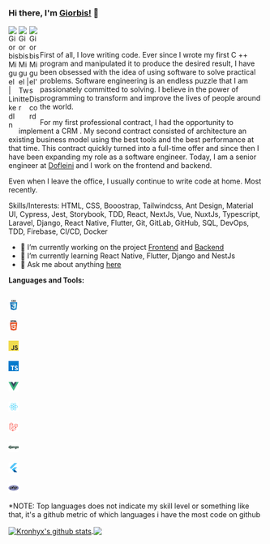 ### Hi there, I'm [Giorbis!](https://clever-saha-b473a2.netlify.app/) 👋

<a href="https://www.linkedin.com/in/giorbis-miguel-lori%C3%A9-montalvo-82446853">
  <img align="left" alt="Giorbis Miguel | LinkedIn" width="20px" src="https://www.flaticon.com/svg/static/icons/svg/174/174857.svg" />
</a>
<a href="https://twitter.com/giorbismiguel">
  <img align="left" alt="Giorbis Miguel | Twitter" width="21px" src="https://www.flaticon.com/svg/static/icons/svg/124/124021.svg" />
</a>
<a href="https://www.facebook.com/giorbis">
  <img align="left" alt="Giorbis Miguel's Discord" width="21px" src="https://www.flaticon.com/svg/static/icons/svg/733/733547.svg" />
</a>

<br />
<br />

First of all, I love writing code. Ever since I wrote my first C ++ program and manipulated it to produce the desired result, I have been obsessed with the idea of ​​using software to solve practical problems. Software engineering is an endless puzzle that I am passionately committed to solving. I believe in the power of programming to transform and improve the lives of people around the world.

For my first professional contract, I had the opportunity to implement a CRM . My second contract consisted of architecture an existing business model using the best tools and the best performance at that time. This contract quickly turned into a full-time offer and since then I have been expanding my role as a software engineer. Today, I am a senior engineer at [Dofleini](https://www.linkedin.com/company/dofleini/mycompany/) and I work on the frontend and backend.

Even when I leave the office, I usually continue to write code at home. Most recently.

Skills/Interests: HTML, CSS, Booostrap, Tailwindcss, Ant Design, Material UI, Cypress, Jest, Storybook, TDD, React, NextJs, Vue, NuxtJs, Typescript, Laravel, Django, React Native, Flutter, Git, GitLab, GitHub, SQL, DevOps, TDD, Firebase, CI/CD, Docker

- 🔭 I’m currently working on the project [Frontend](https://github.com/RoqLogic/mc-ui) and [Backend](https://github.com/RoqLogic/mc-core)
- 🌱 I’m currently learning React Native, Flutter, Django and NestJs
- 💬 Ask me about anything [here](https://github.com/giorbismiguel/giorbismiguel/issues)

**Languages and Tools:**

<code>
<img height="20" src="https://raw.githubusercontent.com/github/explore/80688e429a7d4ef2fca1e82350fe8e3517d3494d/topics/css/css.png">
</code>
<code>
<img height="20" src="https://raw.githubusercontent.com/github/explore/80688e429a7d4ef2fca1e82350fe8e3517d3494d/topics/html/html.png">
</code>
<code>
<img height="20" src="https://raw.githubusercontent.com/github/explore/80688e429a7d4ef2fca1e82350fe8e3517d3494d/topics/javascript/javascript.png">
</code>
<code>
<img height="20" src="https://raw.githubusercontent.com/github/explore/80688e429a7d4ef2fca1e82350fe8e3517d3494d/topics/typescript/typescript.png">
</code>
<code>
<img height="20" src="https://raw.githubusercontent.com/github/explore/80688e429a7d4ef2fca1e82350fe8e3517d3494d/topics/vue/vue.png">
</code>
<code>
<img height="20" src="https://raw.githubusercontent.com/github/explore/80688e429a7d4ef2fca1e82350fe8e3517d3494d/topics/react/react.png">
</code>
<code>
<img height="20" src="https://raw.githubusercontent.com/github/explore/80688e429a7d4ef2fca1e82350fe8e3517d3494d/topics/laravel/laravel.png">
</code>
<code>
<img height="20" src="https://raw.githubusercontent.com/github/explore/80688e429a7d4ef2fca1e82350fe8e3517d3494d/topics/django/django.png">
</code>
<code>
<img height="20" src="https://raw.githubusercontent.com/github/explore/80688e429a7d4ef2fca1e82350fe8e3517d3494d/topics/flutter/flutter.png">
</code>
<code>
<img height="20" src="https://raw.githubusercontent.com/github/explore/80688e429a7d4ef2fca1e82350fe8e3517d3494d/topics/php/php.png">
</code>

\*NOTE: Top languages does not indicate my skill level or something like that, it's a github metric of which languages i have the most code on github

<a href="#">
  <img align="center" src="https://github-readme-stats.vercel.app/api?username=giorbismiguel&show_icons=true&include_all_commits=true" alt="Kronhyx's github stats" />
</a>
<a href="#">
  <!-- Change the `github-readme-stats.vercel.app` to `github-readme-stats.vercel.app`  -->
  <img align="center" src="https://github-readme-stats.vercel.app/api/top-langs/?username=giorbismiguel&layout=compact" />
</a>
